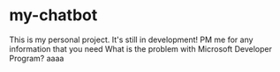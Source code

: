 # my-chatbot
This is my personal project. It's still in development!
PM me for any information that you need 
What is the problem with Microsoft Developer Program?
aaaa
